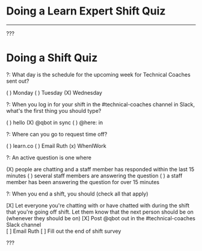 # Doing a Learn Expert Shift Quiz
---

???

# Doing a Shift Quiz 

?: What day is the schedule for the upcoming week for Technical Coaches sent out? 

( ) Monday 
( ) Tuesday 
(X) Wednesday 

?: When you log in for your shift in the #technical-coaches channel in Slack, what's the first thing you should type?

( ) hello
(X) @qbot in sync
( ) @here: in

?: Where can you go to request time off? 

( ) learn.co 
( ) Email Ruth
(x) WhenIWork

?: An active question is one where

(X) people are chatting and a staff member has responded within the last 15 minutes
( ) several staff members are answering the question
( ) a staff member has been answering the question for over 15 minutes

?: When you end a shift, you should (check all that apply)

[X] Let everyone you're chatting with or have chatted with during the shift that you're going off shift. Let them know that the next person should be on (whenever they should be on) 
[X] Post @qbot out in the #technical-coaches Slack channel  
[ ] Email Ruth
[ ] Fill out the end of shift survey

???

